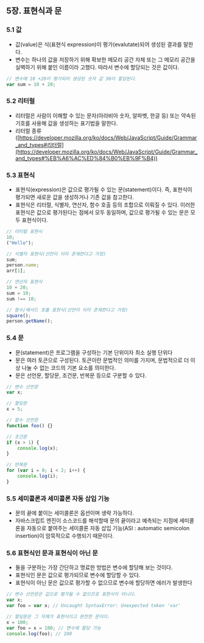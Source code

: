 ## 5장. 표현식과 문

### 5.1 값

-   값(value)은 식(표현식 expression)이 평가(evalutate)되어 생성된 결과를 말한다.
-   변수는 하나의 값을 저장하기 위해 확보한 메모리 공간 자체 또는 그 메모리 공간을 실벽하기 위해 붙인 이름이라 고했다. 따라서 변수에 할당되는 것은 값이다.

```jsx
// 변수에 10 +20이 평가되어 생성된 숫자 값 30이 할당된다.
var sum = 10 + 20;
```

### 5.2 리터럴

-   리터럴은 사람이 이해할 수 있는 문자(아라비아 숫자, 알파벳, 한글 등) 또는 약속된 기호를 사용해 값을 생성하는 표기법을 말한다.
-   리터럴 종류 ([https://developer.mozilla.org/ko/docs/Web/JavaScript/Guide/Grammar_and_types#리터럴](https://developer.mozilla.org/ko/docs/Web/JavaScript/Guide/Grammar_and_types#%EB%A6%AC%ED%84%B0%EB%9F%B4))

### 5.3 표현식

-   표현식(expression)은 값으로 평가될 수 있는 문(statement)이다. 즉, 표현식이 평가되면 새로운 값을 생성하거나 기존 값을 참고한다.
-   표현식은 리터럴, 식별자, 연산자, 함수 호출 등의 조합으로 이뤄질 수 있다. 이러한 표현식은 값으로 평가된다는 점에서 모두 동일하며, 값으로 평가될 수 있는 문은 모두 표현식이다.

```jsx
// 리터럴 표현시
10;
("Hello");

// 식별자 표현식(선언이 이미 존재한다고 가정)
sum;
person.name;
arr[1];

// 연산자 표현식
10 + 20;
sum = 10;
sum !== 10;

// 함수/메서드 호출 표현식(선언이 이미 존재한다고 가정)
square();
person.getName();
```

### 5.4 문

-   문(statement)은 프로그램을 구성하는 기본 단위이자 최소 실행 단위다
-   문은 여러 토큰으로 구성된다. 토큰이란 문법적인 의미를 가지며, 문법적으로 더 이상 나눌 수 없는 코드의 기본 요소를 의미한다.
-   문은 선언문, 할당문, 조건문, 반복문 등으로 구분할 수 있다.

```jsx
// 변수 선언문
var x;

// 할당문
x = 5;

// 함수 선언문
function foo() {}

// 조건문
if (x > 1) {
    console.log(x);
}

// 반복문
for (var i = 0; i < 2; i++) {
    console.log(i);
}
```

### 5.5 세미콜론과 세미콜론 자동 삽입 기능

-   문의 끝에 붙이는 세미콜론은 옵션이며 생략 가능하다.
-   자바스크립트 엔진이 소스코드를 해석할때 문의 끝이라고 예측되는 지점에 세미콜론을 자동으로 붙여주는 세미콜론 자동 삽입 기능(ASI : automatic semicolon insertion)이 암묵적으로 수행되기 때문이다.

### 5.6 표현식인 문과 표현식이 아닌 문

-   둘을 구분하는 가장 간단하고 명료한 방법은 변수에 할당해 보는 것이다.
-   표현식인 문은 값으로 평가되므로 변수에 할당할 수 있다.
-   표현식이 아닌 문은 값으로 평가할 수 없으므로 변수에 할당하면 에러가 발생한다

```jsx
// 변수 선언문은 값으로 평가될 수 없으므로 표현식이 아니다.
var x;
var foo = var x; // Uncaught SyntaxError: Unexpected token 'var'

// 할당문은 그 자체가 표현식이고 완전한 문이다.
x = 100;
var foo = x = 100; // 변수에 할당 가능
console.log(foo); // 100
```

